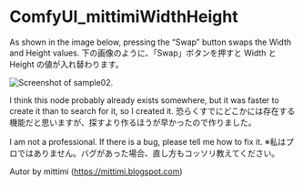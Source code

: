 # ComfyUI_mittimiWidthHeight

As shown in the image below, pressing the “Swap” button swaps the Width and Height values.
下の画像のように、「Swap」ボタンを押すと Width と Height の値が入れ替わります。

![Screenshot of sample02.](/assets/images/003.jpg)

I think this node probably already exists somewhere, but it was faster to create it than to search for it, so I created it.
恐らくすでにどこかには存在する機能だと思いますが、探すより作るほうが早かったので作りました。

I am not a professional. If there is a bug, please tell me how to fix it.
※私はプロではありません。バグがあった場合、直し方もコッソリ教えてください。

Autor by mittimi (https://mittimi.blogspot.com)
